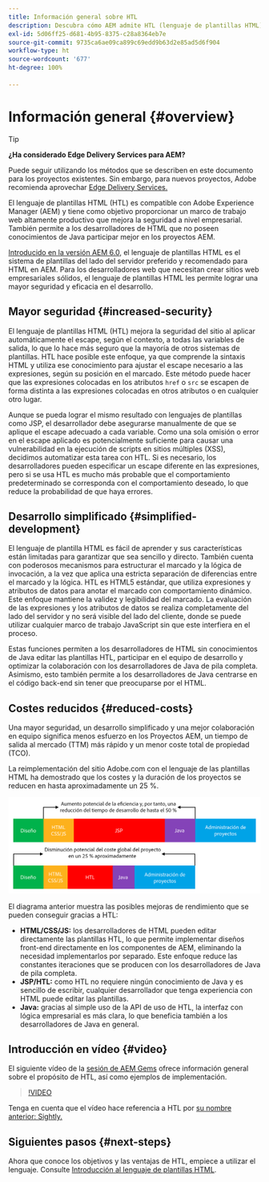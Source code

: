```yaml
---
title: Información general sobre HTL
description: Descubra cómo AEM admite HTL (lenguaje de plantillas HTML) para proporcionar un marco de trabajo web productivo a nivel empresarial que mejora la seguridad. Este marco de trabajo permite a los desarrolladores de HTML que no poseen conocimientos de Java participar de forma productiva en los proyectos AEM.
exl-id: 5d06ff25-d681-4b95-8375-c28a8364eb7e
source-git-commit: 9735ca6ae09ca899c69edd9b63d2e85ad5d6f904
workflow-type: ht
source-wordcount: '677'
ht-degree: 100%

---
```



# Información general {#overview}

>[!TIP]
>
>**¿Ha considerado Edge Delivery Services para AEM?**
>
>Puede seguir utilizando los métodos que se describen en este documento para los proyectos existentes. Sin embargo, para nuevos proyectos, Adobe recomienda aprovechar [Edge Delivery Services.](https://experienceleague.adobe.com/es/docs/experience-manager-cloud-service/content/edge-delivery/overview)

El lenguaje de plantillas HTML (HTL) es compatible con Adobe Experience Manager (AEM) y tiene como objetivo proporcionar un marco de trabajo web altamente productivo que mejora la seguridad a nivel empresarial. También permite a los desarrolladores de HTML que no poseen conocimientos de Java participar mejor en los proyectos AEM.

[Introducido en la versión AEM 6.0](history.md), el lenguaje de plantillas HTML es el sistema de plantillas del lado del servidor preferido y recomendado para HTML en AEM. Para los desarrolladores web que necesitan crear sitios web empresariales sólidos, el lenguaje de plantillas HTML les permite lograr una mayor seguridad y eficacia en el desarrollo.

## Mayor seguridad {#increased-security}

El lenguaje de plantillas HTML (HTL) mejora la seguridad del sitio al aplicar automáticamente el escape, según el contexto, a todas las variables de salida, lo que lo hace más seguro que la mayoría de otros sistemas de plantillas. HTL hace posible este enfoque, ya que comprende la sintaxis HTML y utiliza ese conocimiento para ajustar el escape necesario a las expresiones, según su posición en el marcado. Este método puede hacer que las expresiones colocadas en los atributos `href` o `src` se escapen de forma distinta a las expresiones colocadas en otros atributos o en cualquier otro lugar.

Aunque se pueda lograr el mismo resultado con lenguajes de plantillas como JSP, el desarrollador debe asegurarse manualmente de que se aplique el escape adecuado a cada variable. Como una sola omisión o error en el escape aplicado es potencialmente suficiente para causar una vulnerabilidad en la ejecución de scripts en sitios múltiples (XSS), decidimos automatizar esta tarea con HTL. Si es necesario, los desarrolladores pueden especificar un escape diferente en las expresiones, pero si se usa HTL es mucho más probable que el comportamiento predeterminado se corresponda con el comportamiento deseado, lo que reduce la probabilidad de que haya errores.

## Desarrollo simplificado {#simplified-development}

El lenguaje de plantilla HTML es fácil de aprender y sus características están limitadas para garantizar que sea sencillo y directo. También cuenta con poderosos mecanismos para estructurar el marcado y la lógica de invocación, a la vez que aplica una estricta separación de diferencias entre el marcado y la lógica. HTL es HTML5 estándar, que utiliza expresiones y atributos de datos para anotar el marcado con comportamiento dinámico. Este enfoque mantiene la validez y legibilidad del marcado. La evaluación de las expresiones y los atributos de datos se realiza completamente del lado del servidor y no será visible del lado del cliente, donde se puede utilizar cualquier marco de trabajo JavaScript sin que este interfiera en el proceso.

Estas funciones permiten a los desarrolladores de HTML sin conocimientos de Java editar las plantillas HTL, participar en el equipo de desarrollo y optimizar la colaboración con los desarrolladores de Java de pila completa. Asimismo, esto también permite a los desarrolladores de Java centrarse en el código back-end sin tener que preocuparse por el HTML.

## Costes reducidos {#reduced-costs}

Una mayor seguridad, un desarrollo simplificado y una mejor colaboración en equipo significa menos esfuerzo en los Proyectos AEM, un tiempo de salida al mercado (TTM) más rápido y un menor coste total de propiedad (TCO).

La reimplementación del sitio Adobe.com con el lenguaje de las plantillas HTML ha demostrado que los costes y la duración de los proyectos se reducen en hasta aproximadamente un 25 %.

![Aumento y reducción de costes eficaces](assets/chlimage_1.png)

El diagrama anterior muestra las posibles mejoras de rendimiento que se pueden conseguir gracias a HTL:

* **HTML/CSS/JS:** los desarrolladores de HTML pueden editar directamente las plantillas HTL, lo que permite implementar diseños front-end directamente en los componentes de AEM, eliminando la necesidad implementarlos por separado. Este enfoque reduce las constantes iteraciones que se producen con los desarrolladores de Java de pila completa.
* **JSP/HTL:** como HTL no requiere ningún conocimiento de Java y es sencillo de escribir, cualquier desarrollador que tenga experiencia con HTML puede editar las plantillas.
* **Java:** gracias al simple uso de la API de uso de HTL, la interfaz con lógica empresarial es más clara, lo que beneficia también a los desarrolladores de Java en general.

## Introducción en vídeo {#video}

El siguiente vídeo de la [sesión de AEM Gems](https://experienceleague.adobe.com/es/docs/events/experience-manager-gems-recordings/gems2014/aem-introduction-to-htl) ofrece información general sobre el propósito de HTL, así como ejemplos de implementación.

>[!VIDEO](https://video.tv.adobe.com/v/19504/?quality=9)

Tenga en cuenta que el vídeo hace referencia a HTL por [su nombre anterior: Sightly.](history.md)

## Siguientes pasos {#next-steps}

Ahora que conoce los objetivos y las ventajas de HTL, empiece a utilizar el lenguaje. Consulte [Introducción al lenguaje de plantillas HTML](getting-started.md).
